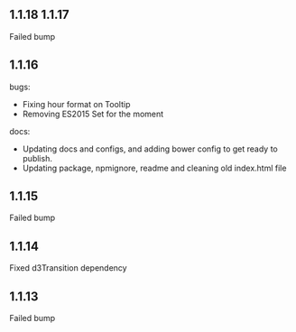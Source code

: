 1.1.18
1.1.17
----------
Failed bump

1.1.16
----------
bugs:

* Fixing hour format on Tooltip
* Removing ES2015 Set for the moment

docs:

* Updating docs and configs, and adding bower config to get ready to publish.
* Updating package, npmignore, readme and cleaning old index.html file

1.1.15
----------
Failed bump

1.1.14
----------
Fixed d3Transition dependency

1.1.13
----------
Failed bump
